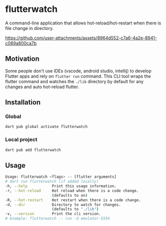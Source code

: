 
# flutterwatch

A command-line application that allows hot-reload/hot-restart when there is file
change in directory.

https://github.com/user-attachments/assets/8964d552-c7a6-4a2e-8941-c089a800ca7b

## Motivation

Some people don't use IDEs (vscode, android studio, intellij) to develop Flutter apps and rely on
`flutter run` command. This CLI tool wraps the flutter command and watches the
`./lib` directory by default for any changes and auto hot-reload flutter.

## Installation

### Global

```bash
dart pub global activate flutterwatch
```

### Local project

```bash
dart pub add flutterwatch
```

## Usage

```bash
Usage: flutterwatch <flags> -- [flutter arguments]
# dart run flutterwatch (if added locally)
-h, --help           Print this usage information.
-r, --hot-reload     Hot reload when there is a code change.
                     (defaults to on)
-R, --hot-restart    Hot restart when there is a code change.
-d, --dir            Directory to watch for changes.
                     (defaults to "./lib")
-v, --version        Print the cli version.
# Example: flutterwatch -- run -d emulator-5554
```
